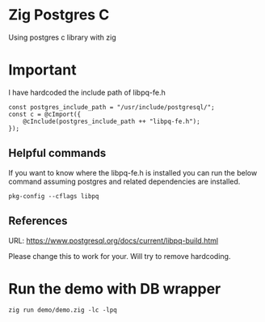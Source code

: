 # Zig Postgres C
Using postgres c library with zig

# Important 
I have hardcoded  the include path of libpq-fe.h

```
const postgres_include_path = "/usr/include/postgresql/"; 
const c = @cImport({
    @cInclude(postgres_include_path ++ "libpq-fe.h");
});

```

## Helpful commands
If you want to know where the libpq-fe.h is installed you can run the below command assuming postgres and related dependencies are installed.

```
pkg-config --cflags libpq
```

## References
URL: https://www.postgresql.org/docs/current/libpq-build.html


Please change this to work for your.  Will try to remove hardcoding.


# Run the demo with DB wrapper

```
zig run demo/demo.zig -lc -lpq
```





